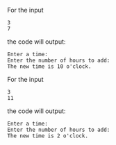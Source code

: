 For the input
```
3
7
```
the code will output:
```
Enter a time:
Enter the number of hours to add:
The new time is 10 o'clock.
```

For the input
```
3
11
```
the code will output:
```
Enter a time:
Enter the number of hours to add:
The new time is 2 o'clock.
```
